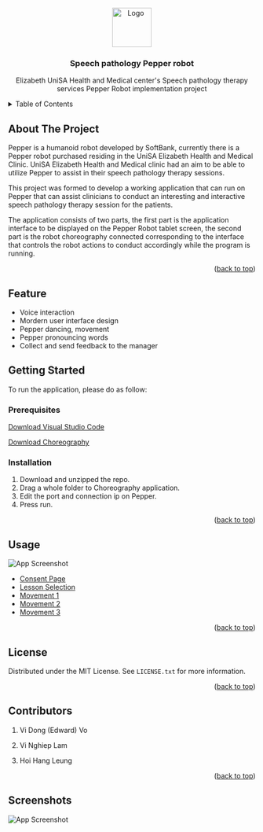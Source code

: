 <!-- PROJECT LOGO -->
<br />
<div align="center">
  <a href="https://github.com/Edvo1901/Speech-pathology-Pepper-robot-2">
    <img src="https://media.discordapp.net/attachments/1215130743001587802/1249310812011499581/image.png?ex=6666d6dc&is=6665855c&hm=4b17d0d9ce6b919253746a5121c0f6b3ff979cca7f4b46e4a4aadb9bcc268f2d&=&format=webp&quality=lossless&width=1354&height=1359" alt="Logo" width="80" height="80">
  </a>

<h3 align="center">Speech pathology Pepper robot</h3>

  <p align="center">
    Elizabeth UniSA Health and Medical center's Speech pathology therapy services Pepper Robot implementation project
  </p>
</div>

<!-- TABLE OF CONTENTS -->
<details>
  <summary>Table of Contents</summary>
  <ol>
    <li>
      <a href="#about-the-project">About The Project</a>
    </li>
    <li>
      <a href="#getting-started">Getting Started</a>
      <ul>
        <li><a href="#prerequisites">Prerequisites</a></li>
        <li><a href="#installation">Installation</a></li>
      </ul>
    </li>
    <li><a href="#usage">Usage</a></li>
    <li><a href="#license">License</a></li>
    <li><a href="#contact">Contributors</a></li>
  </ol>
</details>

<!-- ABOUT THE PROJECT -->

## About The Project

Pepper is a humanoid robot developed by SoftBank, currently there is a Pepper robot purchased residing in the UniSA Elizabeth Health and Medical Clinic. UniSA Elizabeth Health and Medical clinic had an aim to be able to utilize Pepper to assist in their speech pathology therapy sessions.

This project was formed to develop a working application that can run on Pepper that can assist clinicians to conduct an interesting and interactive speech pathology therapy session for the patients.

The application consists of two parts, the first part is the application interface to be displayed on the Pepper Robot tablet screen, the second part is the robot choreography connected corresponding to the interface that controls the robot actions to conduct accordingly while the program is running.

<p align="right">(<a href="#readme-top">back to top</a>)</p>

## Feature

-   Voice interaction
-   Mordern user interface design
-   Pepper dancing, movement
-   Pepper pronouncing words
-   Collect and send feedback to the manager

<!-- GETTING STARTED -->

## Getting Started

To run the application, please do as follow:

### Prerequisites

[Download Visual Studio Code](https://code.visualstudio.com/)

[Download Choreography](https://www.aldebaran.com/en/support/nao-6/downloads-softwares)

### Installation

1. Download and unzipped the repo.
2. Drag a whole folder to Choreography application.
3. Edit the port and connection ip on Pepper.
4. Press run.

<p align="right">(<a href="#readme-top">back to top</a>)</p>

<!-- USAGE EXAMPLES -->

## Usage
![App Screenshot]()
-   [Consent Page](https://media.discordapp.net/attachments/1215130743001587802/1244898507488235522/IMG_1451.jpg?ex=6656c995&is=66557815&hm=65e64a3517a516ecbbdd2a49d106e30d0e9fa133df5c3a60773c9f89e114ddd0&=&format=webp&width=702&height=936)
-   [Lesson Selection](https://media.discordapp.net/attachments/1215130743001587802/1244898508121571378/IMG_1453.jpg?ex=6656c995&is=66557815&hm=93c8860f2e621a5b9ba259d1d1ebdb6803a584a565082bb3d008735dd176b55e&=&format=webp&width=702&height=936)
-   [Movement 1](https://media.discordapp.net/attachments/1215130743001587802/1244898508952047716/IMG_1454.jpg?ex=6656c995&is=66557815&hm=9d88705ecc6043df3bc45dba1145f7424992d8075ce71b8933f73a782a6bd7d7&=&format=webp&width=702&height=936)
-   [Movement 2](https://media.discordapp.net/attachments/1215130743001587802/1244859279115161712/IMG_0313-removebg-preview.png?ex=6656a50c&is=6655538c&hm=fe15d656ddd27797a780993e1988889f39ed4f688d35e51809358b61e9967c16&=&format=webp&quality=lossless&width=1154&height=866)
-   [Movement 3](https://media.discordapp.net/attachments/1215130743001587802/1244859279526199328/IMG_0315-removebg-preview.png?ex=6656a50c&is=6655538c&hm=79e3bdc55d21b9d76f570d2d94e269ab3d423ceb34b0424cc7f0bcde3f6388aa&=&format=webp&quality=lossless&width=702&height=936)

<p align="right">(<a href="#readme-top">back to top</a>)</p>

<!-- LICENSE -->

## License

Distributed under the MIT License. See `LICENSE.txt` for more information.

<p align="right">(<a href="#readme-top">back to top</a>)</p>

<!-- CONTACT -->

## Contributors

1. Vi Dong (Edward) Vo

2. Vi Nghiep Lam

3. Hoi Hang Leung

<p align="right">(<a href="#readme-top">back to top</a>)</p>

## Screenshots
![App Screenshot](https://lanecdr.org/wp-content/uploads/2019/08/placeholder.png)

